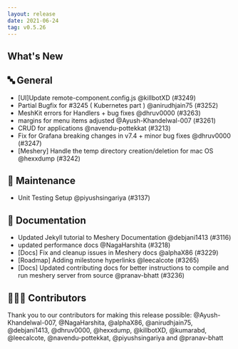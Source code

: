 ```yaml
---
layout: release
date: 2021-06-24
tag: v0.5.26
---
```


## What's New

## 🔤 General

- [UI]Update remote-component.config.js @killbotXD (#3249)
- Partial Bugfix for #3245 ( Kubernetes part ) @anirudhjain75 (#3252)
- MeshKit errors for Handlers + bug fixes @dhruv0000 (#3263)
- margins for menu items adjusted @Ayush-Khandelwal-007 (#3261)
- CRUD for applications @navendu-pottekkat (#3213)
- Fix for Grafana breaking changes in v7.4 + minor bug fixes @dhruv0000 (#3247)
- [Meshery] Handle the temp directory creation/deletion for mac OS @hexxdump (#3242)

## 🧰 Maintenance

- Unit Testing Setup @piyushsingariya (#3137)

## 📖 Documentation

- Updated Jekyll tutorial to Meshery Documentation @debjani1413 (#3116)
- updated performance docs @NagaHarshita (#3218)
- [Docs] Fix and cleanup issues in Meshery docs @alphaX86 (#3229)
- [Roadmap] Adding milestone hyperlinks @leecalcote (#3265)
- [Docs] Updated contributing docs for better instructions to compile and run meshery server from source @pranav-bhatt (#3236)

## 👨🏽‍💻 Contributors

Thank you to our contributors for making this release possible:
@Ayush-Khandelwal-007, @NagaHarshita, @alphaX86, @anirudhjain75, @debjani1413, @dhruv0000, @hexxdump, @killbotXD, @kumarabd, @leecalcote, @navendu-pottekkat, @piyushsingariya and @pranav-bhatt
